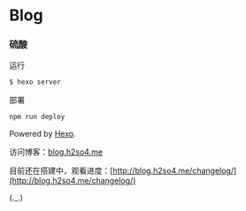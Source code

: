 # Blog

### 硫酸

运行
``` bash
$ hexo server
```

部署
``` bash
npm run deploy
```

Powered by [Hexo](https://hexo.io/).

访问博客：[blog.h2so4.me](http://blog.h2so4.me)

目前还在搭建中，观看进度：[http://blog.h2so4.me/changelog/](http://blog.h2so4.me/changelog/)

(.\_.)
